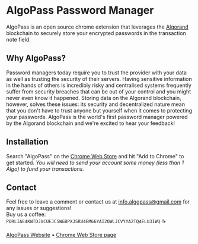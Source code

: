 # AlgoPass Password Manager
AlgoPass is an open source chrome extension that leverages the [Algorand](https://algorand.foundation/) blockchain to securely store your encrypted passwords in the transaction note field.

## Why AlgoPass?
Password managers today require you to trust the provider with your data as well as trusting the security of their servers. Having sensitive information in the hands of others is incredibly risky and centralised systems frequently suffer from security breaches that can be out of your control and you might never even know it happened. Storing data on the Algorand blockchain, however, solves these issues: its security and decentralized nature mean that you don't have to trust anyone but yourself when it comes to protecting your passwords. AlgoPass is the world's first password manager powered by the Algorand blockchain and we're excited to hear your feedback!

## Installation
Search "AlgoPass" on the [Chrome Web Store](https://chrome.google.com/webstore/detail/algopass/nhcnnicgglmlcepchiephndcklnmkkik) and hit "Add to Chrome" to get started.
*You will need to send your account some money (less than 1 Algo) to fund your transactions.*

## Contact
Feel free to leave a comment or contact us at info.algopass@gmail.com for any issues or suggestions!  
Buy us a coffee: `PDRLIAE4KWTDJVCUEJC5WGBPXJ5RU4EM66YAI2OWLJCVYYA2TQ4ELU3IWQ` ☕

[AlgoPass Website](https://www.algopass.io) • [Chrome Web Store page](https://chrome.google.com/webstore/detail/algopass/nhcnnicgglmlcepchiephndcklnmkkik)
